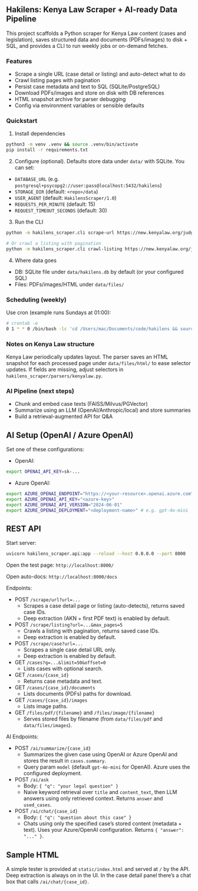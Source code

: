 ## Hakilens: Kenya Law Scraper + AI-ready Data Pipeline

This project scaffolds a Python scraper for Kenya Law content (cases and legislation), saves structured data and documents (PDFs/images) to disk + SQL, and provides a CLI to run weekly jobs or on-demand fetches.

### Features
- Scrape a single URL (case detail or listing) and auto-detect what to do
- Crawl listing pages with pagination
- Persist case metadata and text to SQL (SQLite/PostgreSQL)
- Download PDFs/images and store on disk with DB references
- HTML snapshot archive for parser debugging
- Config via environment variables or sensible defaults

### Quickstart
1) Install dependencies
```bash
python3 -m venv .venv && source .venv/bin/activate
pip install -r requirements.txt
```

2) Configure (optional). Defaults store data under `data/` with SQLite. You can set:
- `DATABASE_URL` (e.g. `postgresql+psycopg2://user:pass@localhost:5432/hakilens`)
- `STORAGE_DIR` (default: `<repo>/data`)
- `USER_AGENT` (default: `HakilensScraper/1.0`)
- `REQUESTS_PER_MINUTE` (default: 15)
- `REQUEST_TIMEOUT_SECONDS` (default: 30)

3) Run the CLI
```bash
python -m hakilens_scraper.cli scrape-url https://new.kenyalaw.org/judgments/

# Or crawl a listing with pagination
python -m hakilens_scraper.cli crawl-listing https://new.kenyalaw.org/judgments/
```

4) Where data goes
- DB: SQLite file under `data/hakilens.db` by default (or your configured SQL)
- Files: PDFs/images/HTML under `data/files/`

### Scheduling (weekly)
Use cron (example runs Sundays at 01:00):
```bash
# crontab -e
0 1 * * 0 /bin/bash -lc 'cd /Users/mac/Documents/code/hakilens && source .venv/bin/activate && REQUESTS_PER_MINUTE=15 python -m hakilens_scraper.cli scheduled-run | cat'
```

### Notes on Kenya Law structure
Kenya Law periodically updates layout. The parser saves an HTML snapshot for each processed page under `data/files/html/` to ease selector updates. If fields are missing, adjust selectors in `hakilens_scraper/parsers/kenyalaw.py`.

### AI Pipeline (next steps)
- Chunk and embed case texts (FAISS/Milvus/PGVector)
- Summarize using an LLM (OpenAI/Anthropic/local) and store summaries
- Build a retrieval-augmented API for Q&A

## AI Setup (OpenAI / Azure OpenAI)

Set one of these configurations:

- OpenAI:
```bash
export OPENAI_API_KEY=sk-...
```

- Azure OpenAI:
```bash
export AZURE_OPENAI_ENDPOINT="https://<your-resource>.openai.azure.com"
export AZURE_OPENAI_API_KEY="<azure-key>"
export AZURE_OPENAI_API_VERSION="2024-06-01"
export AZURE_OPENAI_DEPLOYMENT="<deployment-name>" # e.g. gpt-4o-mini
```

## REST API

Start server:
```bash
uvicorn hakilens_scraper.api:app --reload --host 0.0.0.0 --port 8000
```

Open the test page: `http://localhost:8000/`

Open auto-docs: `http://localhost:8000/docs`

Endpoints:
- POST `/scrape/url?url=...`
  - Scrapes a case detail page or listing (auto-detects), returns saved case IDs.
  - Deep extraction (AKN + first PDF text) is enabled by default.
- POST `/scrape/listing?url=...&max_pages=5`
  - Crawls a listing with pagination, returns saved case IDs.
  - Deep extraction is enabled by default.
- POST `/scrape/case?url=...`
  - Scrapes a single case detail URL only.
  - Deep extraction is enabled by default.
- GET `/cases?q=...&limit=50&offset=0`
  - Lists cases with optional search.
- GET `/cases/{case_id}`
  - Returns case metadata and text.
- GET `/cases/{case_id}/documents`
  - Lists documents (PDFs) paths for download.
- GET `/cases/{case_id}/images`
  - Lists image paths.
- GET `/files/pdf/{filename}` and `/files/image/{filename}`
  - Serves stored files by filename (from `data/files/pdf` and `data/files/images`).

AI Endpoints:
- POST `/ai/summarize/{case_id}`
  - Summarizes the given case using OpenAI or Azure OpenAI and stores the result in `cases.summary`.
  - Query param `model` (default `gpt-4o-mini` for OpenAI). Azure uses the configured deployment.
- POST `/ai/ask`
  - Body: `{ "q": "your legal question" }`
  - Naive keyword retrieval over `title` and `content_text`, then LLM answers using only retrieved context. Returns `answer` and `used_cases`.
 - POST `/ai/chat/{case_id}`
   - Body: `{ "q": "question about this case" }`
   - Chats using only the specified case’s stored content (metadata + text). Uses your Azure/OpenAI configuration. Returns `{ "answer": "..." }`.

## Sample HTML
A simple tester is provided at `static/index.html` and served at `/` by the API. Deep extraction is always on in the UI. In the case detail panel there’s a chat box that calls `/ai/chat/{case_id}`.


